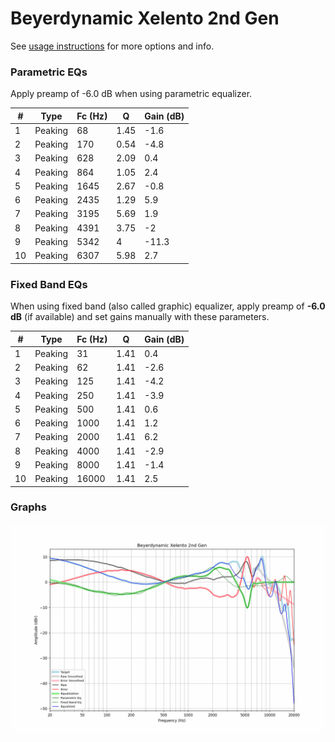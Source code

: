 # Beyerdynamic Xelento 2nd Gen
See [usage instructions](https://github.com/jaakkopasanen/AutoEq#usage) for more options and info.

### Parametric EQs
Apply preamp of -6.0 dB when using parametric equalizer.

|   # | Type    |   Fc (Hz) |    Q |   Gain (dB) |
|-----|---------|-----------|------|-------------|
|   1 | Peaking |        68 | 1.45 |        -1.6 |
|   2 | Peaking |       170 | 0.54 |        -4.8 |
|   3 | Peaking |       628 | 2.09 |         0.4 |
|   4 | Peaking |       864 | 1.05 |         2.4 |
|   5 | Peaking |      1645 | 2.67 |        -0.8 |
|   6 | Peaking |      2435 | 1.29 |         5.9 |
|   7 | Peaking |      3195 | 5.69 |         1.9 |
|   8 | Peaking |      4391 | 3.75 |        -2   |
|   9 | Peaking |      5342 | 4    |       -11.3 |
|  10 | Peaking |      6307 | 5.98 |         2.7 |

### Fixed Band EQs
When using fixed band (also called graphic) equalizer, apply preamp of **-6.0 dB** (if available) and set gains manually with these parameters.

|   # | Type    |   Fc (Hz) |    Q |   Gain (dB) |
|-----|---------|-----------|------|-------------|
|   1 | Peaking |        31 | 1.41 |         0.4 |
|   2 | Peaking |        62 | 1.41 |        -2.6 |
|   3 | Peaking |       125 | 1.41 |        -4.2 |
|   4 | Peaking |       250 | 1.41 |        -3.9 |
|   5 | Peaking |       500 | 1.41 |         0.6 |
|   6 | Peaking |      1000 | 1.41 |         1.2 |
|   7 | Peaking |      2000 | 1.41 |         6.2 |
|   8 | Peaking |      4000 | 1.41 |        -2.9 |
|   9 | Peaking |      8000 | 1.41 |        -1.4 |
|  10 | Peaking |     16000 | 1.41 |         2.5 |

### Graphs
![](./Beyerdynamic%20Xelento%202nd%20Gen.png)
